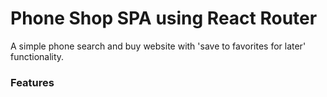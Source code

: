 # Phone Shop SPA using React Router

A simple phone search and buy website with 'save to favorites for later' functionality.

### Features
